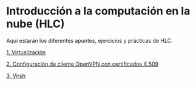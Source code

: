 # Introducción a la computación en la nube (HLC)

Aquí estarán los diferentes apuntes, ejercicios y prácticas de HLC.

[1. Virtualización](./Virtualización.md)

[2. Configuración de cliente OpenVPN con certificados X.509](./OpenVPN.md)

[3. Virsh](./virsh.md)
